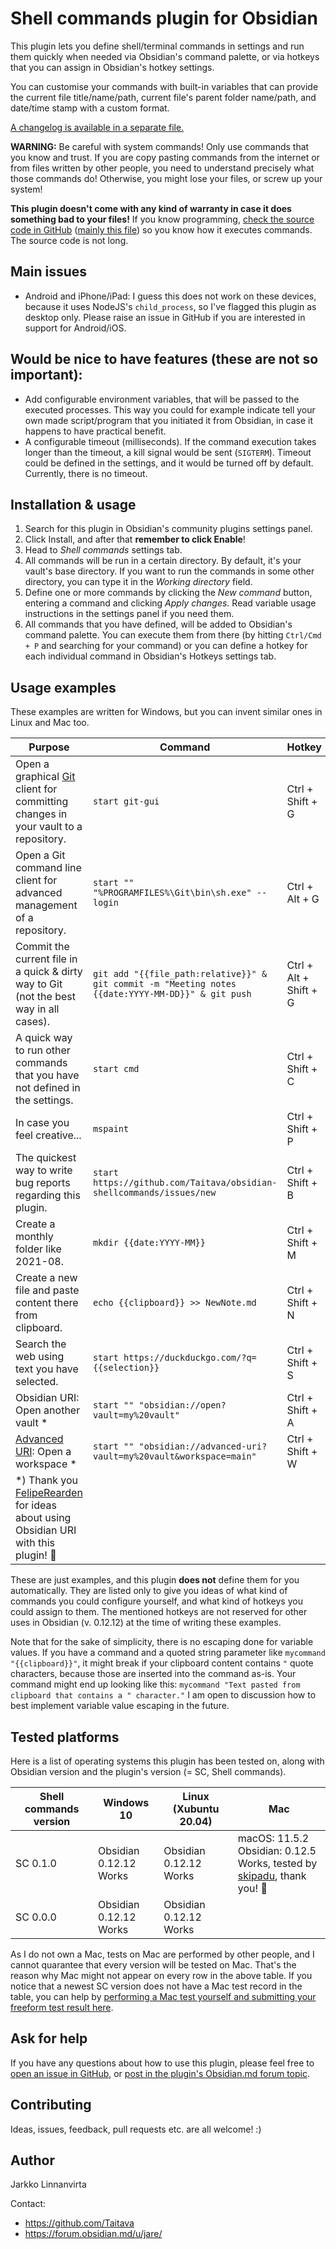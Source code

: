 # Shell commands plugin for Obsidian

This plugin lets you define shell/terminal commands in settings and run them quickly when needed via Obsidian's command palette, or via hotkeys that you can assign in Obsidian's hotkey settings.

You can customise your commands with built-in variables that can provide the current file title/name/path, current file's parent folder name/path, and date/time stamp with a custom format.

[A changelog is available in a separate file.](CHANGELOG.md)

**WARNING:** Be careful with system commands! Only use commands that you know and trust. If you are copy pasting commands from the internet or from files written by other people, you need to understand precisely what those commands do! Otherwise, you might lose your files, or screw up your system!

**This plugin doesn't come with any kind of warranty in case it does something bad to your files!** If you know programming, [check the source code in GitHub](https://github.com/Taitava/obsidian-shellcommands) ([mainly this file](https://github.com/Taitava/obsidian-shellcommands/blob/main/main.ts)) so you know how it executes commands. The source code is not long.

## Main issues

- Android and iPhone/iPad: I guess this does not work on these devices, because it uses NodeJS's `child_process`, so I've flagged this plugin as desktop only. Please raise an issue in GitHub if you are interested in support for Android/iOS.

## Would be nice to have features (these are not so important):
- Add configurable environment variables, that will be passed to the executed processes. This way you could for example indicate tell your own made script/program that you initiated it from Obsidian, in case it happens to have practical benefit.
- A configurable timeout (milliseconds). If the command execution takes longer than the timeout, a kill signal would be sent (`SIGTERM`). Timeout could be defined in the settings, and it would be turned off by default. Currently, there is no timeout.

## Installation & usage

1. Search for this plugin in Obsidian's community plugins settings panel.
2. Click Install, and after that **remember to click Enable**!
3. Head to *Shell commands* settings tab.
4. All commands will be run in a certain directory. By default, it's your vault's base directory. If you want to run the commands in some other directory, you can type it in the *Working directory* field.
5. Define one or more commands by clicking the *New command* button, entering a command and clicking *Apply changes*. Read variable usage instructions in the settings panel if you need them.
6. All commands that you have defined, will be added to Obsidian's command palette. You can execute them from there (by hitting `Ctrl/Cmd + P` and searching for your command) or you can define a hotkey for each individual command in Obsidian's Hotkeys settings tab.

## Usage examples

These examples are written for Windows, but you can invent similar ones in Linux and Mac too.

| Purpose | Command | Hotkey |
| ------- | ------- | ------ |
| Open a graphical [Git](https://git-scm.com/) client for committing changes in your vault to a repository. | `start git-gui` | Ctrl + Shift + G |
| Open a Git command line client for advanced management of a repository. | `start "" "%PROGRAMFILES%\Git\bin\sh.exe" --login` | Ctrl + Alt + G | <!-- Command copied 2021-08-22 from https://stackoverflow.com/a/17306604/2754026  -->
| Commit the current file in a quick & dirty way to Git (not the best way in all cases). | `git add "{{file_path:relative}}" & git commit -m "Meeting notes {{date:YYYY-MM-DD}}" & git push` | Ctrl + Alt + Shift + G |
| A quick way to run other commands that you have not defined in the settings. | `start cmd` | Ctrl + Shift + C |
| In case you feel creative... | `mspaint` | Ctrl + Shift + P |
| The quickest way to write bug reports regarding this plugin. | `start https://github.com/Taitava/obsidian-shellcommands/issues/new` | Ctrl + Shift + B |
| Create a monthly folder like 2021-08. | `mkdir {{date:YYYY-MM}}` | Ctrl + Shift + M |
| Create a new file and paste content there from clipboard. | `echo {{clipboard}} >> NewNote.md` | Ctrl + Shift + N |
| Search the web using text you have selected. | `start https://duckduckgo.com/?q={{selection}}` | Ctrl + Shift + S |
| Obsidian URI: Open another vault * | `start "" "obsidian://open?vault=my%20vault"` | Ctrl + Shift + A |
| [Advanced URI](https://github.com/Vinzent03/obsidian-advanced-uri): Open a workspace * | `start "" "obsidian://advanced-uri?vault=my%20vault&workspace=main"` | Ctrl + Shift + W |
| *) Thank you [FelipeRearden](https://github.com/FelipeRearden) for ideas about using Obsidian URI with this plugin! 🙂 | | |

These are just examples, and this plugin **does not** define them for you automatically. They are listed only to give you ideas of what kind of commands you could configure yourself, and what kind of hotkeys you could assign to them. The mentioned hotkeys are not reserved for other uses in Obsidian (v. 0.12.12) at the time of writing these examples.

Note that for the sake of simplicity, there is no escaping done for variable values. If you have a command and a quoted string parameter like `mycommand "{{clipboard}}"`, it might break if your clipboard content contains `"` quote characters, because those are inserted into the command as-is. Your command might end up looking like this: `mycommand "Text pasted from clipboard that contains a " character."` I am open to discussion how to best implement variable value escaping in the future.

## Tested platforms

Here is a list of operating systems this plugin has been tested on, along with Obsidian version and the plugin's version (= SC, Shell commands).

| Shell commands version | Windows 10 | Linux (Xubuntu 20.04) | Mac |
| -----------------------| ---------- | --------------------- | --- |
|SC 0.1.0 | Obsidian 0.12.12<br>Works | Obsidian 0.12.12<br>Works | macOS: 11.5.2<br>Obsidian: 0.12.5<br>Works, tested by [skipadu](https://github.com/skipadu), thank you! 🙂 |
| SC 0.0.0 | Obsidian 0.12.12<br>Works | Obsidian 0.12.12<br>Works | |

As I do not own a Mac, tests on Mac are performed by other people, and I cannot quarantee that every version will be tested on Mac. That's the reason why Mac might not appear on every row in the above table. If you notice that a newest SC version does not have a Mac test record in the table, you can help by [performing a Mac test yourself and submitting your freeform test result here](https://github.com/Taitava/obsidian-shellcommands/issues/1).

## Ask for help

If you have any questions about how to use this plugin, please feel free to [open an issue in GitHub](https://github.com/Taitava/obsidian-shellcommands/issues), or [post in the plugin's Obsidian.md forum topic](https://forum.obsidian.md/t/shell-commands-plugin/23497).

## Contributing
Ideas, issues, feedback, pull requests etc. are all welcome! :)

## Author

Jarkko Linnanvirta

Contact:
 - https://github.com/Taitava
 - https://forum.obsidian.md/u/jare/
